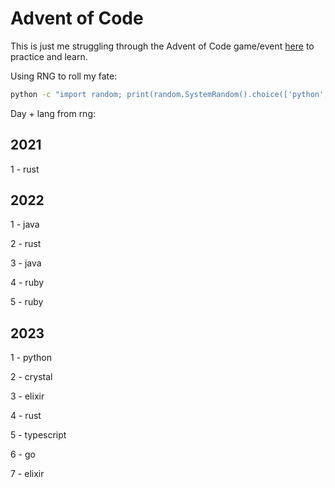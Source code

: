 # Advent of Code 

This is just me struggling through the Advent of Code game/event [here](https://adventofcode.com/) to practice and learn.


Using RNG to roll my fate:

```sh
python -c "import random; print(random.SystemRandom().choice(['python', 'typescript', 'go', 'rust', 'elixir', 'ruby', 'crystal', 'java']))"
```

Day + lang from rng:

## 2021

1 - rust

## 2022

1 - java

2 - rust

3 - java

4 - ruby

5 - ruby

## 2023

1 - python

2 - crystal

3 - elixir

4 - rust

5 - typescript 

6 - go

7 - elixir
